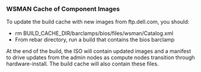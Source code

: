 ### WSMAN Cache of Component Images

To update the build cache with new images from ftp.dell.com, you should:

* rm BUILD_CACHE_DIR/barclamps/bios/files/wsman/Catalog.xml
* From rebar directory, run a build that contains the bios barclamp

At the end of the build, the ISO will contain updated images and a manifest to drive updates from the admin nodes as compute nodes transition through hardware-install.  The build cache will also contain these files.

